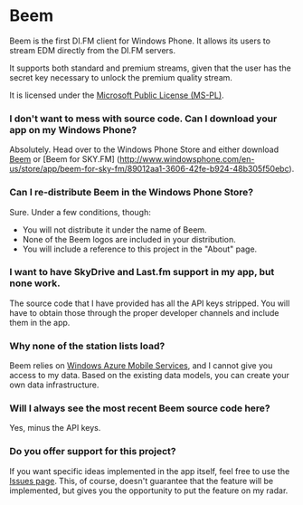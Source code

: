 Beem
====

Beem is the first DI.FM client for Windows Phone. It allows its users to stream EDM directly from the DI.FM servers.

It supports both standard and premium streams, given that the user has the secret key necessary to unlock the 
premium quality stream.

It is licensed under the [Microsoft Public License (MS-PL)](http://www.microsoft.com/en-us/openness/licenses.aspx).

### I don't want to mess with source code. Can I download your app on my Windows Phone?

Absolutely. Head over to the Windows Phone Store and either download [Beem](http://www.windowsphone.com/en-us/store/app/beem-plus/8433ad41-9a4e-46ff-ba33-340d265f53d5) or [Beem for SKY.FM] (http://www.windowsphone.com/en-us/store/app/beem-for-sky-fm/89012aa1-3606-42fe-b924-48b305f50ebc).

### Can I re-distribute Beem in the Windows Phone Store?
Sure. Under a few conditions, though:
- You will not distribute it under the name of Beem.
- None of the Beem logos are included in your distribution.
- You will include a reference to this project in the "About" page.

### I want to have SkyDrive and Last.fm support in my app, but none work.
The source code that I have provided has all the API keys stripped. You will have to obtain those through the proper developer channels and include them in the app.

### Why none of the station lists load?
Beem relies on [Windows Azure Mobile Services](http://www.windowsazure.com/en-us/develop/mobile/), and I cannot give you access to my data. Based on the existing data models, you can create your own data infrastructure.

### Will I always see the most recent Beem source code here?
Yes, minus the API keys.

### Do you offer support for this project?
If you want specific ideas implemented in the app itself, feel free to use the [Issues page](https://github.com/dend/beem/issues). This, of course, doesn't guarantee that the feature will be implemented, but gives you the opportunity to put the feature on my radar.
